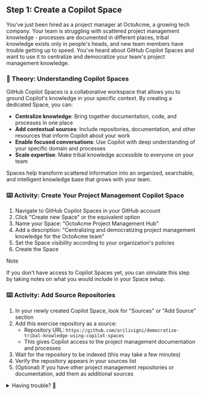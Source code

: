 ## Step 1: Create a Copilot Space

You've just been hired as a project manager at OctoAcme, a growing tech company. Your team is struggling with scattered project management knowledge - processes are documented in different places, tribal knowledge exists only in people's heads, and new team members have trouble getting up to speed. You've heard about GitHub Copilot Spaces and want to use it to centralize and democratize your team's project management knowledge.

### 📖 Theory: Understanding Copilot Spaces

GitHub Copilot Spaces is a collaborative workspace that allows you to ground Copilot's knowledge in your specific context. By creating a dedicated Space, you can:

- **Centralize knowledge**: Bring together documentation, code, and processes in one place
- **Add contextual sources**: Include repositories, documentation, and other resources that inform Copilot about your work
- **Enable focused conversations**: Use Copilot with deep understanding of your specific domain and processes
- **Scale expertise**: Make tribal knowledge accessible to everyone on your team

Spaces help transform scattered information into an organized, searchable, and intelligent knowledge base that grows with your team.

### ⌨️ Activity: Create Your Project Management Copilot Space

1. Navigate to GitHub Copilot Spaces in your GitHub account
1. Click "Create new Space" or the equivalent option
1. Name your Space: "OctoAcme Project Management Hub"
1. Add a description: "Centralizing and democratizing project management knowledge for the OctoAcme team"
1. Set the Space visibility according to your organization's policies
1. Create the Space

> [!NOTE]
> If you don't have access to Copilot Spaces yet, you can simulate this step by taking notes on what you would include in your Space setup.

### ⌨️ Activity: Add Source Repositories

1. In your newly created Copilot Space, look for "Sources" or "Add Source" section
1. Add this exercise repository as a source:
   - Repository URL: `https://github.com/arilivigni/democratize-tribal-knowledge-using-copilot-spaces`
   - This gives Copilot access to the project management documentation and processes
1. Wait for the repository to be indexed (this may take a few minutes)
1. Verify the repository appears in your sources list
1. (Optional) If you have other project management repositories or documentation, add them as additional sources

<details>
<summary>Having trouble? 🤷</summary><br/>

- Make sure you have access to GitHub Copilot Spaces (currently in beta/limited access)
- The repository should be publicly accessible for Copilot to index it
- If you can't access Copilot Spaces, you can continue by manually exploring the repository structure and documentation
- Repository indexing can take 5-10 minutes depending on size

</details>

